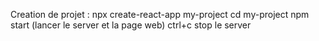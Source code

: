 Creation de projet :
 npx create-react-app my-project
 cd my-project
 npm start      (lancer le server et la page web)
 ctrl+c stop le server
 

